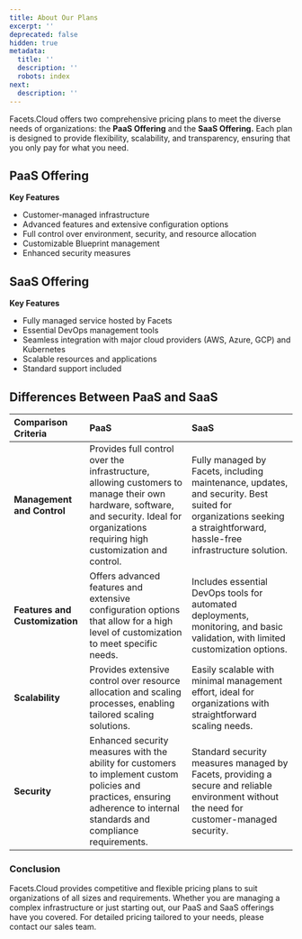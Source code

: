 ```yaml
---
title: About Our Plans
excerpt: ''
deprecated: false
hidden: true
metadata:
  title: ''
  description: ''
  robots: index
next:
  description: ''
---
```

Facets.Cloud offers two comprehensive pricing plans to meet the diverse needs of organizations: the **PaaS Offering** and the **SaaS Offering.** Each plan is designed to provide flexibility, scalability, and transparency, ensuring that you only pay for what you need.

## PaaS Offering

**Key Features**

- Customer-managed infrastructure
- Advanced features and extensive configuration options
- Full control over environment, security, and resource allocation
- Customizable Blueprint management
- Enhanced security measures

## SaaS Offering

**Key Features**

- Fully managed service hosted by Facets
- Essential DevOps management tools
- Seamless integration with major cloud providers (AWS, Azure, GCP) and Kubernetes
- Scalable resources and applications
- Standard support included

## Differences Between PaaS and SaaS

| Comparison Criteria            | PaaS                                                                                                                                                                                      | SaaS                                                                                                                                                                 |
| :----------------------------- | :---------------------------------------------------------------------------------------------------------------------------------------------------------------------------------------- | :------------------------------------------------------------------------------------------------------------------------------------------------------------------- |
| **Management and Control**     | Provides full control over the infrastructure, allowing customers to manage their own hardware, software, and security. Ideal for organizations requiring high customization and control. | Fully managed by Facets, including maintenance, updates, and security. Best suited for organizations seeking a straightforward, hassle-free infrastructure solution. |
| **Features and Customization** | Offers advanced features and extensive configuration options that allow for a high level of customization to meet specific needs.                                                         | Includes essential DevOps tools for automated deployments, monitoring, and basic validation, with limited customization options.                                     |
| **Scalability**                | Provides extensive control over resource allocation and scaling processes, enabling tailored scaling solutions.                                                                           | Easily scalable with minimal management effort, ideal for organizations with straightforward scaling needs.                                                          |
| **Security**                   | Enhanced security measures with the ability for customers to implement custom policies and practices, ensuring adherence to internal standards and compliance requirements.               | Standard security measures managed by Facets, providing a secure and reliable environment without the need for customer-managed security.                            |

### Conclusion

Facets.Cloud provides competitive and flexible pricing plans to suit organizations of all sizes and requirements. Whether you are managing a complex infrastructure or just starting out, our PaaS and SaaS offerings have you covered. For detailed pricing tailored to your needs, please contact our sales team.